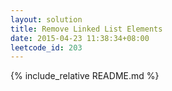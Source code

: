 ```yaml
---
layout: solution
title: Remove Linked List Elements
date: 2015-04-23 11:38:34+08:00
leetcode_id: 203
---
```

{% include_relative README.md %}
